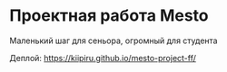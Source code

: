 # Проектная работа Mesto

Маленький шаг для сеньора, огромный для студента

Деплой: https://kiipiru.github.io/mesto-project-ff/
